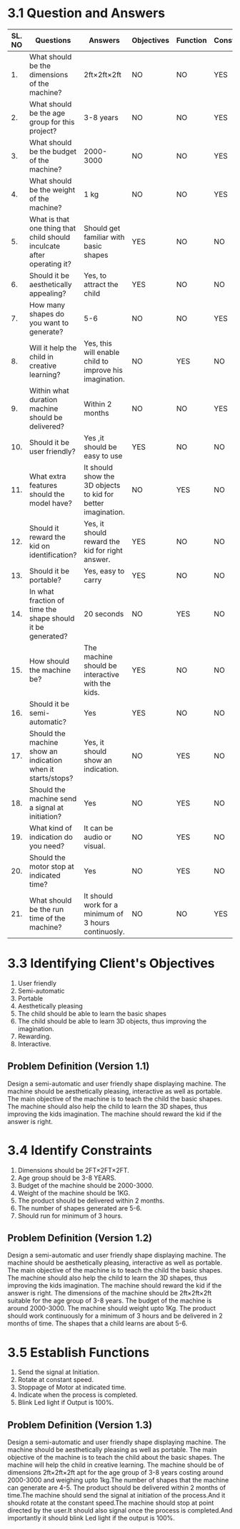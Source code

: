 # ****3.1 Question and Answers****
|SL. NO|Questions|Answers|Objectives|Function|Constraint|
|------|---------|-------|----------|--------|----------|
|1.|What should be the dimensions of the machine?|2ft×2ft×2ft|NO|NO|YES|
|2.|What should be the age group for this project?|3-8 years |NO|NO|YES|
|3.|What should be the budget of the machine?|2000-3000|NO|NO|YES|
|4.|What should be the weight of the machine?| 1 kg |NO|NO|YES|
|5.|What is that one thing that child should inculcate after operating it?|Should get familiar with basic shapes |YES|NO|NO|
|6.|Should it be aesthetically appealing?|Yes, to attract the child |YES|NO|NO|
|7.|How many shapes do you want to generate?|5-6|NO|NO|YES|
|8.|Will it help the child in creative learning?|Yes, this will enable child to improve his imagination. |NO|YES|NO| 
|9.| Within what duration machine should be delivered?|Within 2 months |NO|NO|YES|
|10.| Should it be user friendly?|Yes ,it should be easy to use |YES|NO|NO|
|11.| What extra features should the model have?|It should show the 3D objects to kid for better imagination. |NO|YES|NO| 
|12.| Should it reward the kid on identification?|Yes, it should reward the kid for right answer. |YES|NO|NO|
|13.| Should it be portable?|Yes, easy to carry |YES|NO|NO|
|14.| In what fraction of time the shape should it be generated?|20 seconds |NO|YES|NO|
|15.| How should the machine be?|The machine should be interactive with the kids. |YES|NO|NO|
|16.| Should it be semi-automatic?|Yes |YES|NO|NO|
|17.| Should the machine show an indication when it starts/stops?|Yes, it should show an indication. |NO|YES|NO|
|18.| Should the machine send a signal at initiation?|Yes |NO|YES|NO| 
|19.| What kind of indication do you need?| It can be audio or visual. |NO|YES|NO|
|20.| Should the motor stop at indicated time?|Yes |NO |YES |NO|
|21.| What should be the run time of the machine? |It should work for a minimum of 3 hours continuosly. |NO|NO|YES|



# ****3.3 Identifying Client's Objectives****
1. User friendly
2. Semi-automatic
3. Portable
4. Aesthetically pleasing
5. The child should be able to learn the basic shapes
6. The child should be able to learn 3D objects, thus improving the imagination. 
7. Rewarding.
8. Interactive.





## ****Problem Definition (Version 1.1)****
Design a semi-automatic and  user friendly shape displaying machine. The machine should be aesthetically pleasing, interactive as well as portable. The main objective of the machine is to teach the child the basic shapes. The machine should also help the child to learn the 3D shapes, thus improving the kids imagination. The machine should reward the kid if the answer is right.


# ****3.4 Identify Constraints****
1. Dimensions should be 2FT×2FT×2FT.
2. Age group should be 3-8 YEARS.
3. Budget of the machine should be 2000-3000.
4. Weight of the machine should be 1KG.
5. The product should be delivered within 2 months.
6. The number of shapes generated are 5-6.
7. Should run for minimum of 3 hours.

## ****Problem Definition (Version 1.2)****
Design a semi-automatic and  user friendly shape displaying machine. The machine should be aesthetically pleasing, interactive as well as portable. The main objective of the machine is to teach the child the basic shapes. The machine should also help the child to learn the 3D shapes, thus improving the kids imagination. The machine should reward the kid if the answer is right. The dimensions of the machine should be 2ft×2ft×2ft suitable for the age group of 3-8 years. The budget of the machine is around 2000-3000. The machine should weight upto 1Kg. The product should work continuously for a minimum of 3 hours and be delivered in 2 months of time. The shapes that a child learns are about 5-6.



# ****3.5 Establish Functions****
1. Send the signal at Initiation.
2. Rotate at constant speed.
3. Stoppage of Motor at indicated time.
4. Indicate when the process is completed.
5. Blink Led light if Output is 100%.





## ****Problem Definition (Version 1.3)****
Design a semi-automatic and  user friendly shape displaying machine. The machine should be aesthetically pleasing as well as portable. The main objective of the machine is to teach the child about the basic shapes. The machine will help the child in creative learning. The machine should be of dimensions 2ft×2ft×2ft apt for the age group of 3-8 years costing around 2000-3000 and weighing upto 1kg.The number of shapes that the machine can generate are 4-5. The product should be delivered within 2 months of time.The machine should send the signal at initiation of the process.And it shoukd rotate at the constant speed.The machine should stop at point directed by the user.It should also signal once the process is completed.And importantly it should blink Led light if the output is 100%.








